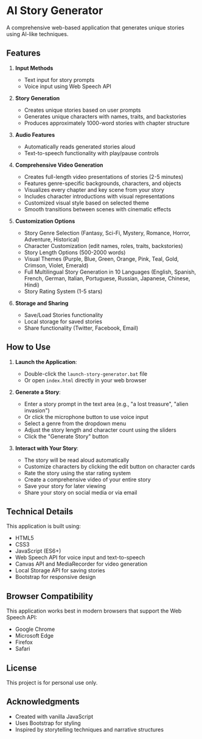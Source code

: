 # AI Story Generator

A comprehensive web-based application that generates unique stories using AI-like techniques.

## Features

1. **Input Methods**
   - Text input for story prompts
   - Voice input using Web Speech API

2. **Story Generation**
   - Creates unique stories based on user prompts
   - Generates unique characters with names, traits, and backstories
   - Produces approximately 1000-word stories with chapter structure

3. **Audio Features**
   - Automatically reads generated stories aloud
   - Text-to-speech functionality with play/pause controls

4. **Comprehensive Video Generation**
   - Creates full-length video presentations of stories (2-5 minutes)
   - Features genre-specific backgrounds, characters, and objects
   - Visualizes every chapter and key scene from your story
   - Includes character introductions with visual representations
   - Customized visual style based on selected theme
   - Smooth transitions between scenes with cinematic effects

5. **Customization Options**
   - Story Genre Selection (Fantasy, Sci-Fi, Mystery, Romance, Horror, Adventure, Historical)
   - Character Customization (edit names, roles, traits, backstories)
   - Story Length Options (500-2000 words)
   - Visual Themes (Purple, Blue, Green, Orange, Pink, Teal, Gold, Crimson, Violet, Emerald)
   - Full Multilingual Story Generation in 10 Languages (English, Spanish, French, German, Italian, Portuguese, Russian, Japanese, Chinese, Hindi)
   - Story Rating System (1-5 stars)

6. **Storage and Sharing**
   - Save/Load Stories functionality
   - Local storage for saved stories
   - Share functionality (Twitter, Facebook, Email)

## How to Use

1. **Launch the Application**:
   - Double-click the `launch-story-generator.bat` file
   - Or open `index.html` directly in your web browser

2. **Generate a Story**:
   - Enter a story prompt in the text area (e.g., "a lost treasure", "alien invasion")
   - Or click the microphone button to use voice input
   - Select a genre from the dropdown menu
   - Adjust the story length and character count using the sliders
   - Click the "Generate Story" button

3. **Interact with Your Story**:
   - The story will be read aloud automatically
   - Customize characters by clicking the edit button on character cards
   - Rate the story using the star rating system
   - Create a comprehensive video of your entire story
   - Save your story for later viewing
   - Share your story on social media or via email

## Technical Details

This application is built using:
- HTML5
- CSS3
- JavaScript (ES6+)
- Web Speech API for voice input and text-to-speech
- Canvas API and MediaRecorder for video generation
- Local Storage API for saving stories
- Bootstrap for responsive design

## Browser Compatibility

This application works best in modern browsers that support the Web Speech API:
- Google Chrome
- Microsoft Edge
- Firefox
- Safari

## License

This project is for personal use only.

## Acknowledgments

- Created with vanilla JavaScript
- Uses Bootstrap for styling
- Inspired by storytelling techniques and narrative structures